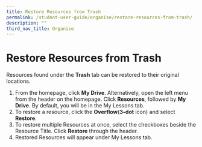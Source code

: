 ```yaml
---
title: Restore Resources from Trash
permalink: /student-user-guide/organise/restore-resources-from-trash/
description: ""
third_nav_title: Organise
---
```

<h1 id="restore-resources-from-trash">Restore Resources from Trash</h1>
<p>Resources found under the <strong>Trash</strong> tab can be restored to their original locations.</p>
<ol>
<li>From the homepage, click <strong>My Drive</strong>. Alternatively, open the left menu from the header on the homepage. Click <strong>Resources</strong>, followed by <strong>My Drive</strong>. By default, you will be in the My Lessons tab.</li>
<li>To restore a resource, click the <strong>Overflow</strong>(<strong>3-dot</strong> icon) and select <strong>Restore</strong>.</li>
<li>To restore multiple Resources at once, select the checkboxes beside the Resource Title. Click <strong>Restore</strong> through the header.</li>
<li>Restored Resources will appear under My Lessons tab.</li>
</ol>
